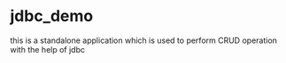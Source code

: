 # jdbc_demo
this is a standalone application which is used to perform CRUD operation with the help of jdbc
